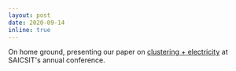 ```yaml
---
layout: post
date: 2020-09-14
inline: true
---
```


On home ground, presenting our paper on [clustering + electricity](https://doi.org/10.18489/sacj.v32i2.845) at SAICSIT's annual conference.
